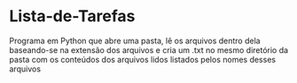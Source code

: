 # Lista-de-Tarefas
Programa em Python que abre uma pasta, lê os arquivos dentro dela baseando-se na extensão dos arquivos e cria um .txt no mesmo diretório da pasta com os conteúdos dos arquivos lidos listados pelos nomes desses arquivos
